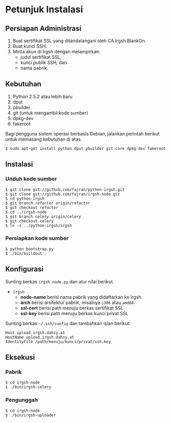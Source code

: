 Petunjuk Instalasi
==================

Persiapan Administrasi
----------------------

1. Buat sertifikat SSL yang ditandatangani oleh CA Irgsh BlankOn.
2. Buat kunci SSH.
3. Minta akun di Irgsh dengan melampirkan:
   * judul sertifikat SSL,
   * kunci publik SSH, dan
   * nama pabrik.


Kebutuhan
---------

1. Python 2.5.2 atau lebih baru
2. dput
3. pbuilder
4. git (untuk mengambil kode sumber)
5. dpkg-dev
6. fakeroot

Bagi pengguna sistem operasi berbasis Debian, jalankan perintah berikut
untuk memasang kebutuhan di atas.

    $ sudo apt-get install python dput pbuilder git-core dpkg-dev fakeroot


Instalasi
---------

### Unduh kode sumber

    $ git clone git://github.com/fajran/python-irgsh.git
    $ git clone git://github.com/fajran/irgsh-node.git
    $ cd python-irgsh
    $ git branch refactor origin/refactor
    $ git checkout refactor
    $ cd ../irgsh-node
    $ git branch celery origin/celery
    $ git checkout celery
    $ ln -s ../python-irgsh/irgsh

### Persiapkan kode sumber

    $ python bootstrap.py
    $ ./bin/buildout


Konfigurasi
-----------

Sunting berkas `irgsh-node.py` dan atur nilai berikut.

* `irgsh`
   * **node-name** berisi nama pabrik yang didaftarkan ke Irgsh.
   * **arch** berisi arsitektur pabrik, misalnya `i386` atau `amd64`.
   * **ssl-cert** berisi path menuju berkas sertifikat SSL
   * **ssl-key** berisi path menuju berkas kunci privat SSL

Sunting berkas `~/.ssh/config` dan tambahkan isian berikut.

    Host upload.irgsh.dahsy.at
    HostName upload.irgsh.dahsy.at
    IdentityFile /path/menuju/kunci/privat/ssh.key


Eksekusi
--------

### Pabrik

    $ cd irgsh-node
    $ ./bin/irgsh-celery

### Pengunggah

    $ cd irgsh-node
    $ ./bin/irgsh-uploader

